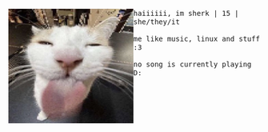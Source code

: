 <p float="left">
  <img src="images/cta.jpg" width="250" align="left">
  <p float="left">
    <samp>
      haiiiiii, im sherk | 15 | she/they/it
      <br>
      <br>
      me like music, linux and stuff :3
      <br>
      <br>
      <spotify>no song is currently playing D:</spotify>
    </samp>
  </p>
</p>
